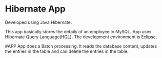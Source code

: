 # Hibernate App
Developed using Java Hibernate.

This app basically stores the details of an employee in MySQL. App uses Hibernate Query Language(HQL). The development environment is Eclipse. 

#APP
App does a Batch processing. It reads the database content, updates the entries in the table and can delete the entries in the table.

